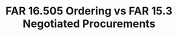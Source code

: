 ---
title: "FAR 16.505 Ordering vs FAR 15.3 Negotiated Procurements"
description: "Article explaining typical mistakes to avoid when ordering off a Governmentwide Acquisition Contract (GWAC) and other  indefinite delivery/indefinite quantity (IDIQ)-type contracts. Refer to Pages 3 and 4 providing a comparative analysis of the major differences between FAR 16.505 and FAR 15.3."
url-link: "https://www.gsa.gov/system/files/Article%20-%20FAR%2016505%20Ordering%20vs%20FAR%20153%20Negotiated%20Procurements%20-%20Copy%20-%20508.pdf"
type: "PDF"
gov-only: "false"
is-external: "true"
publication-date: "November 01, 2022"
reading-time: "10"
resource-type: "Information Slick"
filter: "p-filter"
audience: "contracts-acquisitions"
branded-offerings: "acquisition-policy-it-category"
---